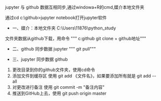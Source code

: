 jupyter 与 github 数据互相同步,通过windowa+R的cmd,媒介本地文件夹


通过cd c:\github>jupyter notebook打开jupyter软件

* 一、媒介：本地文件夹 C:\Users\11876\python_study

文件夹数据从github下载，用命令
""" c:github
    git clone + github地址"""

* 二、github 同步数据 jupyter
""" git pull"""

* 三、jupyter 同步数据 github
 1. 更改目录到你的github文件夹，使用cd命令
 2. 添加文件到缓存区 使用 git add 《文件名》，如果要添加所有就是 git add --all
 3. 对更改进行备注 使用 git commit -m "备注内容"
 4. 推送到GitHub上去，使用 git push origin master
